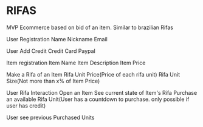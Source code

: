 RIFAS
=====

MVP
Ecommerce based on bid of an item.
Similar to brazilian Rifas

User Registration
    Name
    Nickname
    Email
    
User Add Credit
    Credit Card
    Paypal
     
Item registration
    Item Name
    Item Description
    Item Price
    
Make a Rifa of an Item 
    Rifa Unit Price(Price of each rifa unit)
    Rifa Unit Size(Not more than x% of Item Price)
    
User Rifa Interaction
    Open an Item
        See current state of Item's Rifa
        Purchase an available Rifa Unit(User has a countdown to purchase. only possible if user has credit)
   
    
User see previous Purchased Units